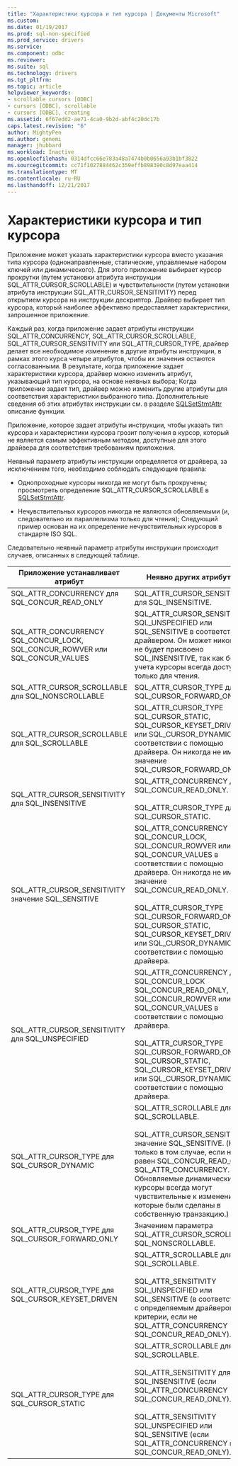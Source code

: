 ```yaml
---
title: "Характеристики курсора и тип курсора | Документы Microsoft"
ms.custom: 
ms.date: 01/19/2017
ms.prod: sql-non-specified
ms.prod_service: drivers
ms.service: 
ms.component: odbc
ms.reviewer: 
ms.suite: sql
ms.technology: drivers
ms.tgt_pltfrm: 
ms.topic: article
helpviewer_keywords:
- scrollable cursors [ODBC]
- cursors [ODBC], scrollable
- cursors [ODBC], creating
ms.assetid: 6f67edd2-ae71-4ca0-9b2d-abf4c20dc17b
caps.latest.revision: "6"
author: MightyPen
ms.author: genemi
manager: jhubbard
ms.workload: Inactive
ms.openlocfilehash: 0314dfcc66e783a48a7474b0b0656a93b1bf3822
ms.sourcegitcommit: cc71f1027884462c359effb898390c8d97eaa414
ms.translationtype: MT
ms.contentlocale: ru-RU
ms.lasthandoff: 12/21/2017
---
```

# <a name="cursor-characteristics-and-cursor-type"></a>Характеристики курсора и тип курсора
Приложение может указать характеристики курсора вместо указания типа курсора (однонаправленные, статические, управляемые набором ключей или динамического). Для этого приложение выбирает курсор прокрутки (путем установки атрибута инструкции SQL_ATTR_CURSOR_SCROLLABLE) и чувствительности (путем установки атрибута инструкции SQL_ATTR_CURSOR_SENSITIVITY) перед открытием курсора на инструкции дескриптор. Драйвер выбирает тип курсора, который наиболее эффективно предоставляет характеристики, запрошенное приложение.  
  
 Каждый раз, когда приложение задает атрибуты инструкции SQL_ATTR_CONCURRENCY, SQL_ATTR_CURSOR_SCROLLABLE, SQL_ATTR_CURSOR_SENSITIVITY или SQL_ATTR_CURSOR_TYPE, драйвер делает все необходимое изменение в другие атрибуты инструкции, в рамках этого курса четыре атрибутов, чтобы их значения остаются согласованными. В результате, когда приложение задает характеристики курсора, драйвер можно изменить атрибут, указывающий тип курсора, на основе неявных выбора; Когда приложение задает тип, драйвер можно изменить другие атрибуты для соответствия характеристики выбранного типа. Дополнительные сведения об этих атрибутах инструкции см. в разделе [SQLSetStmtAttr](../../../odbc/reference/syntax/sqlsetstmtattr-function.md) описание функции.  
  
 Приложение, которое задает атрибуты инструкции, чтобы указать тип курсора и характеристики курсора грозит получения в курсор, который не является самым эффективным методом, доступные для этого драйвера для соответствия требованиям приложения.  
  
 Неявный параметр атрибуты инструкции определяется от драйвера, за исключением того, необходимо соблюдать следующие правила:  
  
-   Однопроходные курсоры никогда не могут быть прокручены; просмотреть определение SQL_ATTR_CURSOR_SCROLLABLE в [SQLSetStmtAttr](../../../odbc/reference/syntax/sqlsetstmtattr-function.md).  
  
-   Нечувствительных курсоров никогда не являются обновляемыми (и, следовательно их параллелизма только для чтения); Следующий пример основан на их определение нечувствительных курсоров в стандарте ISO SQL.  
  
 Следовательно неявный параметр атрибуты инструкции происходит случаев, описанных в следующей таблице.  
  
|Приложение устанавливает атрибут|Неявно других атрибутов|  
|-----------------------------------|-------------------------------------|  
|SQL_ATTR_CONCURRENCY для SQL_CONCUR_READ_ONLY|SQL_ATTR_CURSOR_SENSITIVITY для SQL_INSENSITIVE.|  
|SQL_ATTR_CONCURRENCY SQL_CONCUR_LOCK, SQL_CONCUR_ROWVER или SQL_CONCUR_VALUES|SQL_ATTR_CURSOR_SENSITIVITY SQL_UNSPECIFIED или SQL_SENSITIVE в соответствии с драйвером. Он может никогда не будет присвоено SQL_INSENSITIVE, так как без учета курсоры всегда доступны только для чтения.|  
|SQL_ATTR_CURSOR_SCROLLABLE для SQL_NONSCROLLABLE|SQL_ATTR_CURSOR_TYPE для SQL_CURSOR_FORWARD_ONLY|  
|SQL_ATTR_CURSOR_SCROLLABLE для SQL_SCROLLABLE|SQL_ATTR_CURSOR_TYPE SQL_CURSOR_STATIC, SQL_CURSOR_KEYSET_DRIVEN или SQL_CURSOR_DYNAMIC в соответствии с помощью драйвера. Он никогда не имеет значение SQL_CURSOR_FORWARD_ONLY.|  
|SQL_ATTR_CURSOR_SENSITIVITY для SQL_INSENSITIVE|SQL_ATTR_CONCURRENCY для SQL_CONCUR_READ_ONLY.<br /><br /> SQL_ATTR_CURSOR_TYPE для SQL_CURSOR_STATIC.|  
|SQL_ATTR_CURSOR_SENSITIVITY значение SQL_SENSITIVE|SQL_ATTR_CONCURRENCY SQL_CONCUR_LOCK, SQL_CONCUR_ROWVER или SQL_CONCUR_VALUES в соответствии с помощью драйвера. Он никогда не имеет значение SQL_CONCUR_READ_ONLY.<br /><br /> SQL_ATTR_CURSOR_TYPE SQL_CURSOR_FORWARD_ONLY, SQL_CURSOR_STATIC, SQL_CURSOR_KEYSET_DRIVEN или SQL_CURSOR_DYNAMIC в соответствии с помощью драйвера.|  
|SQL_ATTR_CURSOR_SENSITIVITY для SQL_UNSPECIFIED|SQL_ATTR_CONCURRENCY для SQL_CONCUR_LOCK SQL_CONCUR_READ_ONLY, SQL_CONCUR_ROWVER или SQL_CONCUR_VALUES в соответствии с помощью драйвера.<br /><br /> SQL_ATTR_CURSOR_TYPE SQL_CURSOR_FORWARD_ONLY, SQL_CURSOR_STATIC, SQL_CURSOR_KEYSET_DRIVEN или SQL_CURSOR_DYNAMIC в соответствии с помощью драйвера.|  
|SQL_ATTR_CURSOR_TYPE для SQL_CURSOR_DYNAMIC|SQL_ATTR_SCROLLABLE для SQL_SCROLLABLE.<br /><br /> SQL_ATTR_CURSOR_SENSITIVITY значение SQL_SENSITIVE. (Но только в том случае, если не равен SQL_CONCUR_READ_ONLY SQL_ATTR_CONCURRENCY. Обновляемые динамические курсоры всегда могут чувствительные к изменениям, которые были сделаны в собственную транзакцию.)|  
|SQL_ATTR_CURSOR_TYPE для SQL_CURSOR_FORWARD_ONLY|Значением параметра SQL_ATTR_CURSOR_SCROLLABLE SQL_NONSCROLLABLE.|  
|SQL_ATTR_CURSOR_TYPE для SQL_CURSOR_KEYSET_DRIVEN|SQL_ATTR_SCROLLABLE для SQL_SCROLLABLE.<br /><br /> SQL_ATTR_SENSITIVITY SQL_UNSPECIFIED или SQL_SENSITIVE (в соответствии с определяемым драйвером критерии, если не SQL_ATTR_CONCURRENCY SQL_CONCUR_READ_ONLY).|  
|SQL_ATTR_CURSOR_TYPE для SQL_CURSOR_STATIC|SQL_ATTR_SCROLLABLE для SQL_SCROLLABLE.<br /><br /> SQL_ATTR_SENSITIVITY для SQL_INSENSITIVE (если SQL_ATTR_CONCURRENCY SQL_CONCUR_READ_ONLY).<br /><br /> SQL_ATTR_SENSITIVITY SQL_UNSPECIFIED или SQL_SENSITIVE (если SQL_ATTR_CONCURRENCY не SQL_CONCUR_READ_ONLY).|
